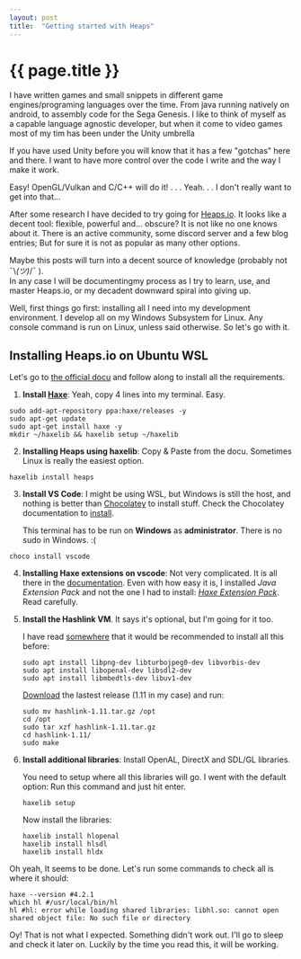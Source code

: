 ```yaml
---
layout: post
title:  "Getting started with Heaps"
---
```


# {{ page.title }}

I have written games and small snippets in different game engines/programing languages over the time. From java running natively on android, to assembly code for the Sega Genesis.
I like to think of myself as a capable language agnostic developer, but when it come to video games most of my tim has been under the Unity umbrella

If you have used Unity before you will know that it has a few "gotchas" here and there. 
I want to have more control over the code I write and the way I make it work. 

Easy! OpenGL/Vulkan and C/C++ will do it! . . . Yeah. . . I don't really want to get into that...

After some research  I have decided to try going for [Heaps.io](https://heaps.io/).
It looks like a decent tool: flexible, powerful and... obscure?
It is not like no one knows about it. There is an active community, some discord server and a few blog entries; But for sure it is not as popular as many other options.

Maybe this posts will turn into a decent source of knowledge (probably not  ¯\\_(ツ)_/¯ ).  
In any case I will be documentingmy process as I try to learn, use, and master Heaps.io, or my decadent downward spiral into giving up.

Well, first things go first: installing all I need into my development environment. 
I develop all on my Windows Subsystem for Linux. Any console command is run on Linux, unless said otherwise. So let's go with it.

## Installing Heaps.io on Ubuntu WSL

Let's go to [the official docu](https://heaps.io/documentation/installation.html) and follow along to install all the requirements.

1. **Install [Haxe](https://haxe.org/download/)**: Yeah, copy 4 lines into my terminal. Easy.
```
sudo add-apt-repository ppa:haxe/releases -y
sudo apt-get update
sudo apt-get install haxe -y
mkdir ~/haxelib && haxelib setup ~/haxelib
```

2. **Installing Heaps using haxelib**: Copy & Paste from the docu. Sometimes Linux is really the easiest option.
```
haxelib install heaps
```

3. **Install VS Code**: I might be using WSL, but Windows is still the host, and nothing is better than [Chocolatey](https://chocolatey.org/packages/vscode) to install stuff. Check the Chocolatey documentation to [install](https://chocolatey.org/install).

    This terminal has to be run on **Windows** as **administrator**. There is no sudo in Windows. :(
```
choco install vscode
```

4. **Installing Haxe extensions on vscode**: Not very complicated. It is all there in the [documentation](https://heaps.io/documentation/installation.html). Even with how easy it is, I installed *Java Extension Pack* and not the one I had to install: *[Haxe Extension Pack](https://marketplace.visualstudio.com/items?itemName=vshaxe.haxe-extension-pack)*. Read carefully.

5. **Install the Hashlink VM**. It says it's optional, but I'm going for it too. 
    
    I have read [somewhere](http://www.unexpected-vortices.com/haxe/getting-started-hl.html) that it would be recommended to install all this before:
    ```
    sudo apt install libpng-dev libturbojpeg0-dev libvorbis-dev
    sudo apt install libopenal-dev libsdl2-dev
    sudo apt install libmbedtls-dev libuv1-dev
    ```
    [Download](https://hashlink.haxe.org/#download) the lastest release (1.11 in my case) and run:
    ```
    sudo mv hashlink-1.11.tar.gz /opt
    cd /opt
    sudo tar xzf hashlink-1.11.tar.gz
    cd hashlink-1.11/
    sudo make
    ```

6. **Install additional libraries**: Install OpenAL, DirectX and SDL/GL libraries.

    You need to setup where all this libraries will go. I went with the default option: Run this command and just hit enter.
    ```
    haxelib setup
    ```
    Now install the libraries:
    ```
    haxelib install hlopenal
    haxelib install hlsdl
    haxelib install hldx
    ```

 Oh yeah, It seems to be done. Let's run some commands to check all is where it should:
 ```
 haxe --version #4.2.1
 which hl #/usr/local/bin/hl
 hl #hl: error while loading shared libraries: libhl.so: cannot open shared object file: No such file or directory
 ```

Oy! That is not what I expected. Something didn't work out. I'll go to sleep and check it later on. Luckily by the time you read this, it will be working.